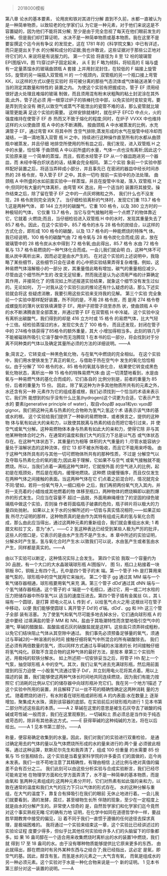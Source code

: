# 
> 2018000模板

第八章 论水的基本要素， 论用炭和铁对其进行分解
直到不久前，水都一直被认为是一种简单物质，以致较老的化学家们认 为它是一种元素，对于他们来说这是不容置疑的，因为他们不能将其分解; 至少是由于完全忽视了每天在他们眼前发生的分解。但是我们却打算证明， 水决不是一种简单物质或基本物质。我在这里不是要妄撰这个迄今尚有争议 的发现史，这在 1781 年的《科学院文集》中已有详述，而只是提出关于水 的分解和成分的证据;我也许敢说，这些证据对于那些公正地对待它们的人 来说将是有说服力的。
第一个实验
将直径为 8 至 12 吩的玻璃管 EP(图版VII，图 11)穿过炉子固定起来， 从 E 到 F 略为倾斜，将较高的 E 端与盛有一定量蒸馏水的玻璃曲颈瓶 A 套接 上并用封泥封住，在较低的 F 端接上旋管 SS，旋管的另一端插入双管瓶 H 的 一个瓶颈内，双管瓶的另一个瓶口接上弯管 KK，以这样的方式以便在实验时 将可被分离的那些气态流体或气体输送进某个适当的测定其数量和特性的 装置之内。
为使这个实验有把握成功，管子 EF 须用经很好退火处理且难熔的玻璃 制做，而且须用混有粉末状粗陶的粘土封泥涂在其外面;此外，管子还必须 用一根穿过炉子的铁棒托住中部，以免实验时变软变弯。要是弄到完全没有 微孔以致空气或蒸气不能泄出的瓷管不难的话，那么瓷管就比玻璃管更能满 足这个实验的需要。
这样安排就绪时，就在炉子 EFCD 中点火，火的强度维持在使管子 EF 赤 热而又不致于熔化的程度;同时，在炉子 VVXX 中也维持这样的火以使曲颈 瓶 A 中的水不断沸腾。
按曲颈瓶 A 中水被蒸发的比例，水充满管子 EF，通过弯管 KK 将其中所 含空气排除;蒸发形成的水气在旋管中经冷却而凝结，一滴一滴地落入双管 瓶 H 之中。持续进行这种操作直至所有的水都从曲颈瓶中被蒸发，并且仔细 地排空所使用的所有皿之后，我们发现，进入双管瓶 H 之中的水量，恰恰等 于曲颈瓶 A 中以前所盛的水量，气体一点也没有离析;因此这个实验原来是 一个简单的蒸馏，而且，假若水经管子 EP 从一个器皿跑进另一个器皿，而 未经中等白炽状态的话，结果会完全相同。
第二个实验
象前一个实验中那样配好装置之后，将适当弄碎成小部分，并且事先已 在密闭的器皿中经长时间赤热的 28 格令炭，导入管子 EF 之中。其余一切均 按前一实验中的办法处理。
曲颈瓶 A 中所盛的水如前面实验中一样蒸馏，并且在旋管中冷凝，落入 双管瓶 H 之中;但同时有大量的气体离析，由弯管 KK 逸出，用一个适当的 装置将其接受。操作结束之后，除了留在管子 EF 之中的一点灰烬微粒之外， 我们什么也不没发现，28 格令炭则完全消失了。
当仔细检验离析的气体时，发现它们重 113.7 格令1;这是两种气体， 即 144 立方时的碳酸气，它重 100 格令，以及 380 立方时的一种极轻的气体， 它仅重 13.7 格令，当它与空气接触时用一个点燃了的物体靠近它，它就着 火燃烧;而且，当仔细检验进入双管瓶 H 中的水时，发现其重量失去了 85.7 格令。因此，在这个实验中，85.7 格令的水与 28 格令的炭结合，以这样的 方式化合，即形成 100 格令的碳酸，以及 13.7 格令的一种能燃烧的特殊气 体。
我已经说明，100 格令的碳酸气由 72 格令氧与 28 格令炭化合而成;因 此，放在玻璃管中的 28 格令炭从水中得到 72 格令氧;由此得出，85.7 格令 水由 72 格令氧与 13.7 格令易燃烧的一种气体化合而成。一会儿我们就会明 白，这种气体不可能从炭中离析出来，因而必定是由水产生的。
在对这个实验的上述说明中，我隐略了某些细节，这些细节只会在读者 的心中把实验结果弄得复杂难懂。例如，这种易燃气体溶解极小的一部分 炭，其重量借此略有增加，碳气的重量相应减少。尽管由这个细节所产生的 改变无足轻重，然而我还是认为必须用严格的计算确定其作用，并接简化了 的情况如上所述报道实验结果，就象这个细节没有发生过似的。无论如何， 万一对我从这个实验引出的推论还有什么疑虑的话，那么下述实验就会将这 些疑虑消散，我要引用这些实验来支持我的见解。
第三个实验
完全象前一个实验中那样配好装置，所不同的是，不用 28 格令炭，而 是用 274 格令卷成螺旋形的薄片状软铁填满管子 EF。用炉子把管子烧至赤热 状，使曲颈瓶 A 中的水不断沸腾直至全部蒸发，并通过管子 EF 在双管瓶 H 中冷凝。
这个实验中没有离析出碳酸气，我们得到的却是 416 立方吋或 15 格令 的易燃气体，比大气轻十三倍。经检验蒸馏过的水，发现它失去了 100 格令， 而且还发现，封闭在管子中的 274格令铁获得了85格令的额外重量，其大 小增加得相当多。此刻的铁几乎不能被磁铁所吸引;它溶于酸中而无泡腾现
1 在本书的后一部分，将会找到对于分离不同种类的气体以及确定其量所必须的方法的详细说明。——A
 
 象;简言之，它转变成一种黑色氧化物，与在氧气中燃烧的完全相似。
   在这个实验中，我们用水使铁发生了真正的氧化，与借助于热在空气中
发生的氧化恰恰相似。由于分解了 100 格令的水，85 格令的氧就与铁化合， 结果使它转变成黑色氧化物状态，离析出一种 15 格令的特殊易燃气体:由 这一切清楚地看到，水是由氧与一种易燃气体的基化合而成的，它们各自的 比例分别是，前者的重量为 85 份，后者的重量为 15 份。
因此，除了氧这种为许多其他物质所共有的元素之外，水还含有另一种 元素作为它的组成基或根，我们必须找到一个恰当的术语来表示它。我们所 能想到的似乎没有什么比氢(hydrogen)这个词更为合适，它表示产生水的 要素(generative principle of water)，取自νδορ即 aqua1和γει νμαι即 gignor。我们把这种元素与热素的化合物称为氢气2;氢这个术 语表示该气体的基或水的根。
这个实验给我们提供了一种新的易燃物体，或者换言之，提供的这种物 体与氧有如此大的亲和力，以致使其脱离与热素的结合而把它吸引过来，并 使空气或氧气分解。这种易燃物体本身与热素有如此大的亲和力，使得它除 非与其他某种物体合时之外，在通常的温度和我们大气的压力下总是以气态 或气体状态存在。在这种气体状态下，其重量约为相等
体积的大气重量的 1 ;尽管水能容纳少量处于溶解状态的这种流体，但它 13
 却不被水所吸收，而且它不能用来呼吸。
   由于这种气体所具有的与其他一切可燃物体所共有的那种性质，不过是
 分解空气以及夺取与热素化合的氧的能力;因此易于理解，它如果不与空气
 或氧气接触就不能燃烧。所以，当我们点着一满瓶这种气体时，它就按外面
 的空气进入的比例，起初是在瓶颈处，然后是在瓶内，缓慢地燃烧。这种燃
 烧缓慢循序，而且仅仅发生在两种气体之间接触的表面。当这两种气体在它
 们点着之前混合时，情况就完全不同:譬如，若将一份氧气导入一细口瓶中
 之后，我们再把两份氧气充入其内，并将一支亮着的小蜡烛或其他燃着的物
 体移至瓶口，两种物体的燃烧瞬即以剧烈爆炸的形式发生。只应当在容量不
 超过一品脱，外面用麻绳缠住了的坚固的绿色玻璃瓶中做这个实验，否则操
 作者将面临瓶子破袭的危险，瓶子碎片将以极大的力量四处抛射。
如果以上关于水的分解所述的一切皆与真实情况相符;——如果正如我 所尽力证明的那样，这种物质真的是由作为其特有组成元素的氢与氧化合而 成，那么由此应当得出，通过这两种元素的重新组合，我们就会重组出水来;
1 希腊文和拉丁文，意为“水”。——C
2 氢这种表达已经受到某些人极为严厉的批评，这些人的借口是，它表示的是由水产生而不是产生水。本 章中所述的实验证明，分解水时产生氢，氢与氧化合时产生水:以致我们可以说，水由氢产生或者氢由水 产生，同样都是真实的。——A
  
 由以下实验可以断定，这种情况实际上会发生。
第四个实验
我取一个容量约为 30 品脱，有一个大口的大水晶玻璃球形瓶 A(图版IV， 图 5)，瓶口上粘接着一块铜板 BC，铜板上有四个孔，孔中是四个管子的末 端。第一个管子 Hh 是打算用来接气泵的，球形瓶中的空气就用它来抽光。 第二个管子 gg 通过其 MM 端与一个氧气储存器相通，球形瓶要用氧气来充 满。第三个管子 dDd′通过其 dNN 端与一个氢气储存器相通。这个管子的 d ′端是一个毛细口，通过它，用一或二吋水柱的压力把储存器中所存氢气以 适当的速度压进去。第四个管子插有金属丝 GL，其 L 端有一个圆球，是打算 把电火花从 L 传到 d′，以给氢气点火之用:这根丝可在管子中移动，以便 我们能够使圆球 L 离开管子 Dd′的 d′端。dDd′、gg 和 Hh 这三个管子全部 装有活塞。
为了使氢气和氧气尽可能多地去掉水分，它们通向球形瓶 A 的途中要经 过填满盐的管子 MM 和 NN，盐由于其吸潮特性而贪婪地吸引空气中的潮气; 草碱的醋酸盐、盐酸盐或石灰的硝酸盐就是这样1。这些盐只须弄碎成粗粉， 以免它们结块阻止气体从其空隙中通过。
我们事先必须预备足够量的氧气，须通过与草碱2的一种溶液的长时间 接触仔细将氧气中所混合的所有碳酸除去。
   我们还必须有两倍数量的氢气，须以同样方式通过与草碱的水溶液的长
 时间接触仔细将氢气纯化。获取不含混合物的这种气体的最好方法，是按本
 章第三个实验所述，用极纯的软铁分解水。
如上所述把一切安排妥当之后，将管子 Hh 配上一个气泵，抽空球形瓶 A 中的空气。其次，我们让氧气进去充满球形瓶，然后用前面提到的压力迫使 一小股氢气流通过管子 Dd′，并立刻用电火花将其点着。用以上描述的装 置，我们能够使这两种气体长时间地共同连续燃烧，因为我们有能力按照它 们消耗的比例从它们的储存器中向球形瓶补充它们。我在另一个地方1描述 了这个实验中所用的装置，并且解释了以一丝不苟的精确性确定这两种消耗 量的方式。
随着燃烧的进行，有水附着在球形瓶或卵形瓶 A 的内表面:水在数量上 逐渐增加，聚集成大水珠，滴到该容器的底部。在实验前后对球形瓶均进行
1 见本书第二部分所述这些盐的本质。——A
2 草碱在这里的意思是被生石灰夺去了碳酸的纯碱或苛性碱:一般而言，我们在这里观察到，一切碱和土 质必须总是当作处于纯态或苛态的，除非有其他表达方式。——E 获得草碱的这种纯碱的方法，将在以后 给出。——A
1 见本书第三部分。——A
 
称量，便容易确定收集到的水量。因此，我们对我们的实验进行双重检验， 是通过确定用去的气体的量以及气体燃烧所形成的水的量来进行的:两个量 必须彼此相等。通过这种运算，默斯尼尔先生和我弄清了，组成 100 份重量 的水需要 85 份氧与 15 份氢相结合。这个实验是当着皇家科学院的许多委员 们的面做的，迄今尚未发表。我们一丝不苟地注意了其精确性，有理由相信 上述比例与绝对真值的偏差不会有百分之二。
我们此刻可以由这些分析实验与合成实验断言，我们已经尽可能肯定地 在物理学方面和化学方面弄清了，水不是一种简单的基本物质，而是由氧和 氢两种元素组成的;这两种元素分开时，它们对热素有如此强的亲和力，以 致在通常的温度和我们大气的压力下只以气体的形式存在。
水的这种分解与重组，在大气的温度下，靠复合有择吸引在我们的眼前 无休止地进行着。一会儿我们就要看到，酒的发酵，腐烂，甚至植物生长所 伴随的现象，至少在一定程度上就是由水的分解产生的。非常使人惊奇的 是，自然哲学家们和化学家们迄今竟然对这个事实熟视无睹:它的确有力地 证明，在化学中如同在道德哲学中一样，要战胜早期教育中接受的偏见，沿 着不同于我们一直惯于遵循的任何途径去探求真理，是极端困难的。
我将通过一个实验来结束这一章，这个实验比已经讲述过的实验论证程 度要少得多，但似乎比其他任何实验给许多人们的头脑留下的印象都多。如 果 16 盎司醇在一个适合用来收集燃烧时离析出的水的装置1中燃烧，我们就 得到 17 至 18 盎司的水。由于没有哪种物质能够提供比它原来更多的东西， 由此就得出，醇在燃烧时有另外某种东西与之结合了;我已经指出，这必定 是氧，即空气的基。因此，醇含有氢，而氢是水的元素之一;大气含有氧， 而氧是组成水的另一种必须元素。这个实验对于水是一种化合物来说是一个 新的证明。
 1 见本书第三部分对这一装置的说明。——A

